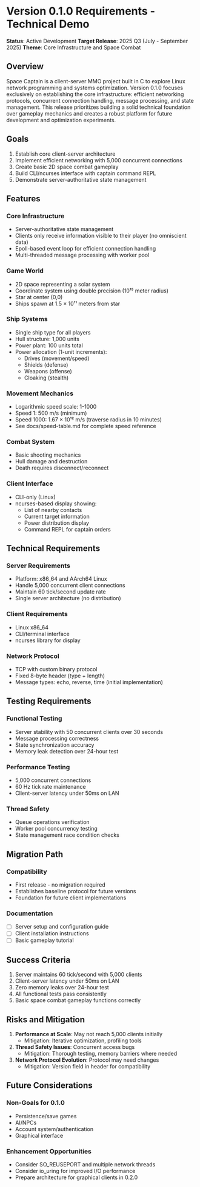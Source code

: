 # Version 0.1.0 Requirements - Technical Demo

**Status**: Active Development
**Target Release**: 2025 Q3 (July - September 2025)
**Theme**: Core Infrastructure and Space Combat

## Overview

Space Captain is a client-server MMO project built in C to explore Linux network programming and systems optimization. Version 0.1.0 focuses exclusively on establishing the core infrastructure: efficient networking protocols, concurrent connection handling, message processing, and state management. This release prioritizes building a solid technical foundation over gameplay mechanics and creates a robust platform for future development and optimization experiments.

## Goals

1. Establish core client-server architecture
2. Implement efficient networking with 5,000 concurrent connections
3. Create basic 2D space combat gameplay
4. Build CLI/ncurses interface with captain command REPL
5. Demonstrate server-authoritative state management

## Features

### Core Infrastructure
- Server-authoritative state management
- Clients only receive information visible to their player (no omniscient data)
- Epoll-based event loop for efficient connection handling
- Multi-threaded message processing with worker pool

### Game World
- 2D space representing a solar system
- Coordinate system using double precision (10¹⁵ meter radius)
- Star at center (0,0)
- Ships spawn at 1.5 × 10¹¹ meters from star

### Ship Systems
- Single ship type for all players
- Hull structure: 1,000 units
- Power plant: 100 units total
- Power allocation (1-unit increments):
  - Drives (movement/speed)
  - Shields (defense)
  - Weapons (offense)
  - Cloaking (stealth)

### Movement Mechanics
- Logarithmic speed scale: 1-1000
- Speed 1: 500 m/s (minimum)
- Speed 1000: 1.67 × 10¹² m/s (traverse radius in 10 minutes)
- See docs/speed-table.md for complete speed reference

### Combat System
- Basic shooting mechanics
- Hull damage and destruction
- Death requires disconnect/reconnect

### Client Interface
- CLI-only (Linux)
- ncurses-based display showing:
  - List of nearby contacts
  - Current target information
  - Power distribution display
  - Command REPL for captain orders

## Technical Requirements

### Server Requirements
- Platform: x86_64 and AArch64 Linux
- Handle 5,000 concurrent client connections
- Maintain 60 tick/second update rate
- Single server architecture (no distribution)

### Client Requirements
- Linux x86_64
- CLI/terminal interface
- ncurses library for display

### Network Protocol
- TCP with custom binary protocol
- Fixed 8-byte header (type + length)
- Message types: echo, reverse, time (initial implementation)

## Testing Requirements

### Functional Testing
- Server stability with 50 concurrent clients over 30 seconds
- Message processing correctness
- State synchronization accuracy
- Memory leak detection over 24-hour test

### Performance Testing
- 5,000 concurrent connections
- 60 Hz tick rate maintenance
- Client-server latency under 50ms on LAN

### Thread Safety
- Queue operations verification
- Worker pool concurrency testing
- State management race condition checks

## Migration Path

### Compatibility
- First release - no migration required
- Establishes baseline protocol for future versions
- Foundation for future client implementations

### Documentation
- [ ] Server setup and configuration guide
- [ ] Client installation instructions
- [ ] Basic gameplay tutorial

## Success Criteria

1. Server maintains 60 tick/second with 5,000 clients
2. Client-server latency under 50ms on LAN
3. Zero memory leaks over 24-hour test
4. All functional tests pass consistently
5. Basic space combat gameplay functions correctly

## Risks and Mitigation

1. **Performance at Scale**: May not reach 5,000 clients initially
   - Mitigation: Iterative optimization, profiling tools
2. **Thread Safety Issues**: Concurrent access bugs
   - Mitigation: Thorough testing, memory barriers where needed
3. **Network Protocol Evolution**: Protocol may need changes
   - Mitigation: Version field in header for compatibility

## Future Considerations

### Non-Goals for 0.1.0
- Persistence/save games
- AI/NPCs
- Account system/authentication
- Graphical interface

### Enhancement Opportunities
- Consider SO_REUSEPORT and multiple network threads
- Consider io_uring for improved I/O performance
- Prepare architecture for graphical clients in 0.2.0